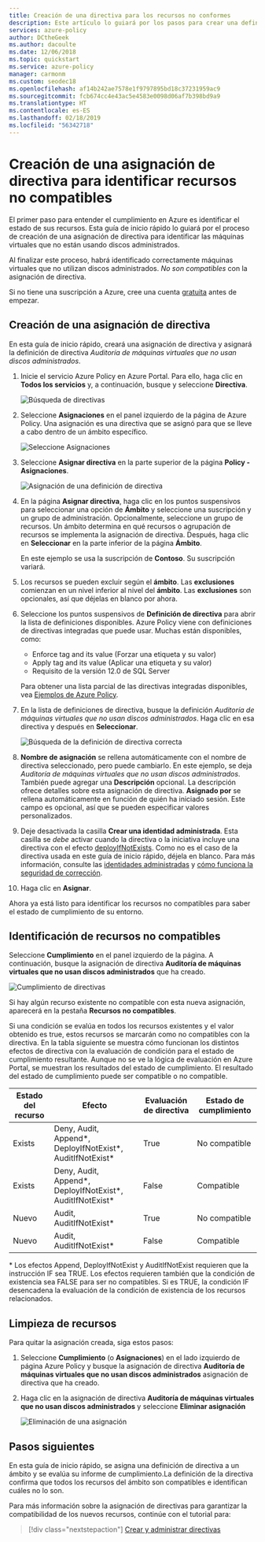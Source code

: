 ```yaml
---
title: Creación de una directiva para los recursos no conformes
description: Este artículo lo guiará por los pasos para crear una definición de directiva para identificar los recursos no compatibles.
services: azure-policy
author: DCtheGeek
ms.author: dacoulte
ms.date: 12/06/2018
ms.topic: quickstart
ms.service: azure-policy
manager: carmonm
ms.custom: seodec18
ms.openlocfilehash: af14b242ae7578e1f9797895bd18c37231959ac9
ms.sourcegitcommit: fcb674cc4e43ac5e4583e0098d06af7b398bd9a9
ms.translationtype: HT
ms.contentlocale: es-ES
ms.lasthandoff: 02/18/2019
ms.locfileid: "56342718"
---
```

# <a name="create-a-policy-assignment-to-identify-non-compliant-resources"></a>Creación de una asignación de directiva para identificar recursos no compatibles

El primer paso para entender el cumplimiento en Azure es identificar el estado de sus recursos.
Esta guía de inicio rápido lo guiará por el proceso de creación de una asignación de directiva para identificar las máquinas virtuales que no están usando discos administrados.

Al finalizar este proceso, habrá identificado correctamente máquinas virtuales que no utilizan discos administrados. *No son compatibles* con la asignación de directiva.

Si no tiene una suscripción a Azure, cree una cuenta [gratuita](https://azure.microsoft.com/free/) antes de empezar.

## <a name="create-a-policy-assignment"></a>Creación de una asignación de directiva

En esta guía de inicio rápido, creará una asignación de directiva y asignará la definición de directiva *Auditoría de máquinas virtuales que no usan discos administrados*.

1. Inicie el servicio Azure Policy en Azure Portal. Para ello, haga clic en **Todos los servicios** y, a continuación, busque y seleccione **Directiva**.

   ![Búsqueda de directivas](./media/assign-policy-portal/search-policy.png)

1. Seleccione **Asignaciones** en el panel izquierdo de la página de Azure Policy. Una asignación es una directiva que se asignó para que se lleve a cabo dentro de un ámbito específico.

   ![Seleccione Asignaciones](./media/assign-policy-portal/select-assignments.png)

1. Seleccione **Asignar directiva** en la parte superior de la página **Policy - Asignaciones**.

   ![Asignación de una definición de directiva](./media/assign-policy-portal/select-assign-policy.png)

1. En la página **Asignar directiva**, haga clic en los puntos suspensivos para seleccionar una opción de **Ámbito** y seleccione una suscripción y un grupo de administración. Opcionalmente, seleccione un grupo de recursos. Un ámbito determina en qué recursos o agrupación de recursos se implementa la asignación de directiva.  Después, haga clic en **Seleccionar** en la parte inferior de la página **Ámbito**.

   En este ejemplo se usa la suscripción de **Contoso**. Su suscripción variará.

1. Los recursos se pueden excluir según el **ámbito**.  Las **exclusiones** comienzan en un nivel inferior al nivel del **ámbito**. Las **exclusiones** son opcionales, así que déjelas en blanco por ahora.

1. Seleccione los puntos suspensivos de **Definición de directiva** para abrir la lista de definiciones disponibles. Azure Policy viene con definiciones de directivas integradas que puede usar. Muchas están disponibles, como:

   - Enforce tag and its value (Forzar una etiqueta y su valor)
   - Apply tag and its value (Aplicar una etiqueta y su valor)
   - Requisito de la versión 12.0 de SQL Server

   Para obtener una lista parcial de las directivas integradas disponibles, vea [Ejemplos de Azure Policy](./samples/index.md).

1. En la lista de definiciones de directiva, busque la definición *Auditoría de máquinas virtuales que no usan discos administrados*. Haga clic en esa directiva y después en **Seleccionar**.

   ![Búsqueda de la definición de directiva correcta](./media/assign-policy-portal/select-available-definition.png)

1. **Nombre de asignación** se rellena automáticamente con el nombre de directiva seleccionado, pero puede cambiarlo. En este ejemplo, se deja *Auditoría de máquinas virtuales que no usan discos administrados*. También puede agregar una **Descripción** opcional. La descripción ofrece detalles sobre esta asignación de directiva. **Asignado por** se rellena automáticamente en función de quién ha iniciado sesión. Este campo es opcional, así que se pueden especificar valores personalizados.

1. Deje desactivada la casilla **Crear una identidad administrada**. Esta casilla se _debe_ activar cuando la directiva o la iniciativa incluye una directiva con el efecto [deployIfNotExists](./concepts/effects.md#deployifnotexists). Como no es el caso de la directiva usada en este guía de inicio rápido, déjela en blanco. Para más información, consulte las [identidades administradas](../../active-directory/managed-identities-azure-resources/overview.md) y [cómo funciona la seguridad de corrección](./how-to/remediate-resources.md#how-remediation-security-works).

1. Haga clic en **Asignar**.

Ahora ya está listo para identificar los recursos no compatibles para saber el estado de cumplimiento de su entorno.

## <a name="identify-non-compliant-resources"></a>Identificación de recursos no compatibles

Seleccione **Cumplimiento** en el panel izquierdo de la página. A continuación, busque la asignación de directiva **Auditoría de máquinas virtuales que no usan discos administrados** que ha creado.

![Cumplimiento de directivas](./media/assign-policy-portal/policy-compliance.png)

Si hay algún recurso existente no compatible con esta nueva asignación, aparecerá en la pestaña **Recursos no compatibles**.

Si una condición se evalúa en todos los recursos existentes y el valor obtenido es true, estos recursos se marcarán como no compatibles con la directiva. En la tabla siguiente se muestra cómo funcionan los distintos efectos de directiva con la evaluación de condición para el estado de cumplimiento resultante. Aunque no se ve la lógica de evaluación en Azure Portal, se muestran los resultados del estado de cumplimiento. El resultado del estado de cumplimiento puede ser compatible o no compatible.

| **Estado del recurso** | **Efecto** | **Evaluación de directiva** | **Estado de cumplimiento** |
| --- | --- | --- | --- |
| Exists | Deny, Audit, Append\*, DeployIfNotExist\*, AuditIfNotExist\* | True | No compatible |
| Exists | Deny, Audit, Append\*, DeployIfNotExist\*, AuditIfNotExist\* | False | Compatible |
| Nuevo | Audit, AuditIfNotExist\* | True | No compatible |
| Nuevo | Audit, AuditIfNotExist\* | False | Compatible |

\* Los efectos Append, DeployIfNotExist y AuditIfNotExist requieren que la instrucción IF sea TRUE. Los efectos requieren también que la condición de existencia sea FALSE para ser no compatibles. Si es TRUE, la condición IF desencadena la evaluación de la condición de existencia de los recursos relacionados.

## <a name="clean-up-resources"></a>Limpieza de recursos

Para quitar la asignación creada, siga estos pasos:

1. Seleccione **Cumplimiento** (o **Asignaciones**) en el lado izquierdo de página Azure Policy y busque la asignación de directiva **Auditoría de máquinas virtuales que no usan discos administrados** asignación de directiva que ha creado.

1. Haga clic en la asignación de directiva **Auditoría de máquinas virtuales que no usan discos administrados** y seleccione **Eliminar asignación**

   ![Eliminación de una asignación](./media/assign-policy-portal/delete-assignment.png)

## <a name="next-steps"></a>Pasos siguientes

En esta guía de inicio rápido, se asigna una definición de directiva a un ámbito y se evalúa su informe de cumplimiento.La definición de la directiva confirma que todos los recursos del ámbito son compatibles e identifican cuáles no lo son.

Para más información sobre la asignación de directivas para garantizar la compatibilidad de los nuevos recursos, continúe con el tutorial para:

> [!div class="nextstepaction"]
> [Crear y administrar directivas](./tutorials/create-and-manage.md)
